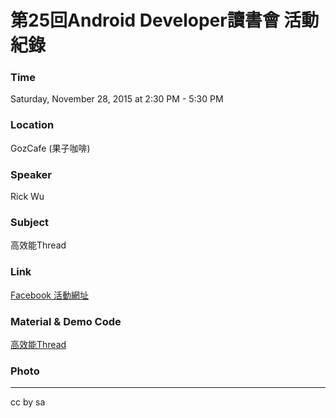# 第25回Android Developer讀書會 活動紀錄

### Time

Saturday, November 28, 2015 at 2:30 PM - 5:30 PM

### Location

GozCafe (果子咖啡)

### Speaker
Rick Wu

### Subject
高效能Thread

### Link

[Facebook 活動網址](https://www.facebook.com/events/1715615672000270/)

### Material & Demo Code

[高效能Thread](http://www.slideshare.net/rickwu12/ss-54297655)   

### Photo
---
cc by sa